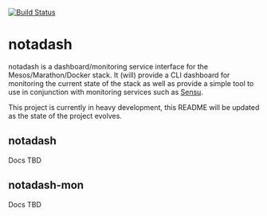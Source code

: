 [![Build Status](https://travis-ci.org/socrata-platform/notadash.svg?branch=master)](https://travis-ci.org/socrata-platform/notadash)

# notadash

notadash is a dashboard/monitoring service interface for the Mesos/Marathon/Docker stack.  It (will) provide a CLI dashboard
for monitoring the current state of the stack as well as provide a simple tool to use in conjunction with monitoring services
such as [Sensu](http://sensuapp.org/).

This project is currently in heavy development, this README will be updated as the state of the project evolves.

## notadash

Docs TBD

## notadash-mon

Docs TBD
